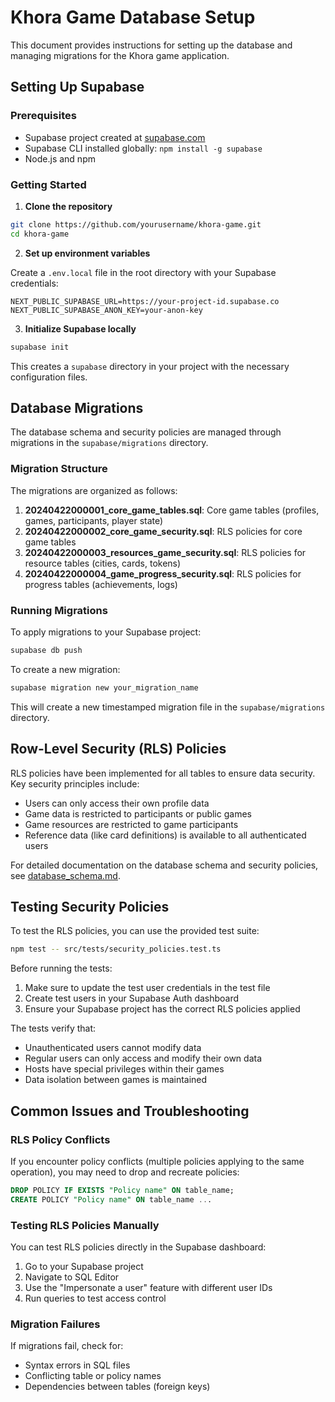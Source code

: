 # Khora Game Database Setup

This document provides instructions for setting up the database and managing migrations for the Khora game application.

## Setting Up Supabase

### Prerequisites

- Supabase project created at [supabase.com](https://supabase.com)
- Supabase CLI installed globally: `npm install -g supabase`
- Node.js and npm

### Getting Started

1. **Clone the repository**

```bash
git clone https://github.com/yourusername/khora-game.git
cd khora-game
```

2. **Set up environment variables**

Create a `.env.local` file in the root directory with your Supabase credentials:

```
NEXT_PUBLIC_SUPABASE_URL=https://your-project-id.supabase.co
NEXT_PUBLIC_SUPABASE_ANON_KEY=your-anon-key
```

3. **Initialize Supabase locally**

```bash
supabase init
```

This creates a `supabase` directory in your project with the necessary configuration files.

## Database Migrations

The database schema and security policies are managed through migrations in the `supabase/migrations` directory.

### Migration Structure

The migrations are organized as follows:

1. **20240422000001_core_game_tables.sql**: Core game tables (profiles, games, participants, player state)
2. **20240422000002_core_game_security.sql**: RLS policies for core game tables
3. **20240422000003_resources_game_security.sql**: RLS policies for resource tables (cities, cards, tokens)
4. **20240422000004_game_progress_security.sql**: RLS policies for progress tables (achievements, logs)

### Running Migrations

To apply migrations to your Supabase project:

```bash
supabase db push
```

To create a new migration:

```bash
supabase migration new your_migration_name
```

This will create a new timestamped migration file in the `supabase/migrations` directory.

## Row-Level Security (RLS) Policies

RLS policies have been implemented for all tables to ensure data security. Key security principles include:

- Users can only access their own profile data
- Game data is restricted to participants or public games
- Game resources are restricted to game participants 
- Reference data (like card definitions) is available to all authenticated users

For detailed documentation on the database schema and security policies, see [database_schema.md](./database_schema.md).

## Testing Security Policies

To test the RLS policies, you can use the provided test suite:

```bash
npm test -- src/tests/security_policies.test.ts
```

Before running the tests:
1. Make sure to update the test user credentials in the test file
2. Create test users in your Supabase Auth dashboard
3. Ensure your Supabase project has the correct RLS policies applied

The tests verify that:
- Unauthenticated users cannot modify data
- Regular users can only access and modify their own data
- Hosts have special privileges within their games
- Data isolation between games is maintained

## Common Issues and Troubleshooting

### RLS Policy Conflicts

If you encounter policy conflicts (multiple policies applying to the same operation), you may need to drop and recreate policies:

```sql
DROP POLICY IF EXISTS "Policy name" ON table_name;
CREATE POLICY "Policy name" ON table_name ...
```

### Testing RLS Policies Manually

You can test RLS policies directly in the Supabase dashboard:
1. Go to your Supabase project
2. Navigate to SQL Editor
3. Use the "Impersonate a user" feature with different user IDs
4. Run queries to test access control

### Migration Failures

If migrations fail, check for:
- Syntax errors in SQL files
- Conflicting table or policy names
- Dependencies between tables (foreign keys) 